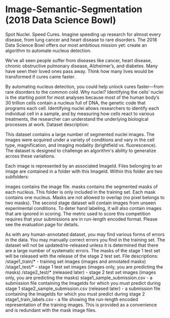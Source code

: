 # Image-Semantic-Segmentation (2018 Data Science Bowl)
Spot Nuclei. Speed Cures.
Imagine speeding up research for almost every disease, from lung cancer and heart disease to rare disorders. The 2018 Data Science Bowl offers our most ambitious mission yet: create an algorithm to automate nucleus detection.

We’ve all seen people suffer from diseases like cancer, heart disease, chronic obstructive pulmonary disease, Alzheimer’s, and diabetes. Many have seen their loved ones pass away. Think how many lives would be transformed if cures came faster.

By automating nucleus detection, you could help unlock cures faster—from rare disorders to the common cold.
Why nuclei?
Identifying the cells’ nuclei is the starting point for most analyses because most of the human body’s 30 trillion cells contain a nucleus full of DNA, the genetic code that programs each cell. Identifying nuclei allows researchers to identify each individual cell in a sample, and by measuring how cells react to various treatments, the researcher can understand the underlying biological processes at work.
Dataset description:

This dataset contains a large number of segmented nuclei images. The images were acquired under a variety of conditions and vary in the cell type, magnification, and imaging modality (brightfield vs. fluorescence). The dataset is designed to challenge an algorithm's ability to generalize across these variations.

Each image is represented by an associated ImageId. Files belonging to an image are contained in a folder with this ImageId. Within this folder are two subfolders:

images contains the image file.
masks contains the segmented masks of each nucleus. This folder is only included in the training set. Each mask contains one nucleus. Masks are not allowed to overlap (no pixel belongs to two masks).
The second stage dataset will contain images from unseen experimental conditions. To deter hand labeling, it will also contain images that are ignored in scoring. The metric used to score this competition requires that your submissions are in run-length encoded format. Please see the evaluation page for details.

As with any human-annotated dataset, you may find various forms of errors in the data. You may manually correct errors you find in the training set. The dataset will not be updated/re-released unless it is determined that there are a large number of systematic errors. The masks of the stage 1 test set will be released with the release of the stage 2 test set.
File descriptions:
/stage1_train/* - training set images (images and annotated masks)
/stage1_test/* - stage 1 test set images (images only, you are predicting the masks)
/stage2_test/* (released later) - stage 2 test set images (images only, you are predicting the masks)
stage1_sample_submission.csv - a submission file containing the ImageIds for which you must predict during stage 1
stage2_sample_submission.csv (released later) - a submission file containing the ImageIds for which you must predict during stage 2
stage1_train_labels.csv - a file showing the run-length encoded representation of the training images. This is provided as a convenience and is redundant with the mask image files.
